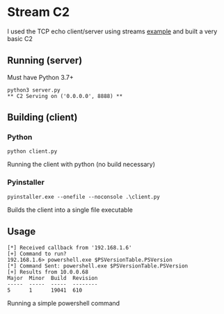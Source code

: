 # Stream C2

I used the TCP echo client/server using streams [example](https://docs.python.org/3/library/asyncio-stream.html#examples) and built a very basic C2

## Running (server)

Must have Python 3.7+

```
python3 server.py
** C2 Serving on ('0.0.0.0', 8888) **
```

## Building (client)

### Python

```python client.py```

Running the client with python (no build necessary)

### Pyinstaller

```pyinstaller.exe --onefile --noconsole .\client.py```

Builds the client into a single file executable

## Usage

```
[*] Received callback from '192.168.1.6'
[+] Command to run?
192.168.1.6> powershell.exe $PSVersionTable.PSVersion
[*] Command Sent: powershell.exe $PSVersionTable.PSVersion
[+] Results from 10.0.0.68
Major  Minor  Build  Revision
-----  -----  -----  --------
5      1      19041  610
```

Running a simple powershell command
